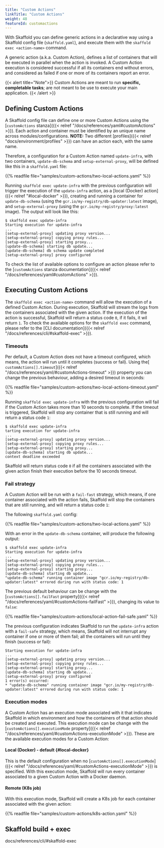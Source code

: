```yaml
---
title: "Custom Actions"
linkTitle: "Custom Actions"
weight: 48
featureId: customactions
---
```


With Skaffold you can define generic actions in a declarative way using a Skaffold config file (`skaffold.yaml`), and execute them with the `skaffold exec <action-name>` command.

A generic action (a.k.a. Custom Action), defines a list of containers that will be executed in parallel when the action is invoked. A Custom Action execution is considered successful if all its containers end without errors, and considered as failed if one or more of its containers report an error.

{{< alert title="Note">}}
Custom Actions are meant to run **specific, completable tasks**; are not meant to be use to execute your main application.
{{< /alert >}}

## Defining Custom Actions

A Skaffold config file can define one or more Custom Actions using the [`customActions` stanza]({{< relref "/docs/references/yaml#customActions" >}}). Each action and container must be identified by an unique name across modules/configurations. **NOTE:** Two different [profiles]({{< relref "docs/environment/profiles" >}}) can have an action each, with the same name.

Therefore, a configuration for a Custom Action named `update-infra`, with two containers, `update-db-schema` and `setup-external-proxy`, will be defined like this in a `skaffold.yaml` file:

{{% readfile file="samples/custom-actions/two-local-actions.yaml" %}}

Running `skaffold exec update-infra` with the previous configuration will trigger the execution of the `update-infra` action, as a [local (Docker) action]({{< relref "#local-docker" >}}), creating and running a container for `update-db-schema` (using the `gcr.io/my-registry/db-updater:latest` image), and `setup-external-proxy` (using the `gcr.io/my-registry/proxy:latest` image). The output will look like this:

```console
$ skaffold exec update-infra
Starting execution for update-infra
...
[setup-external-proxy] updating proxy version...
[setup-external-proxy] copying proxy rules...   
[setup-external-proxy] starting proxy...
[update-db-schema] starting db update...
[update-db-schema] db schema update completed
[setup-external-proxy] proxy configured
```

To check the list of available options to configure an action please refer to the [`customActions` stanza documentation]({{< relref "/docs/references/yaml#customActions" >}}).

## Executing Custom Actions

The `skaffold exec <action-name>` command will allow the execution of a defined Custom Action. During execution, Skaffold will stream the logs from the containers associated with the given action. If the execution of the action is successful, Skaffold will return a status code `0`, if it fails, it wil return `1`. To check the available options for the `skaffold exec` command, please refer to the [CLI documentation]({{< relref "/docs/references/cli/#skaffold-exec" >}}).

### Timeouts

Per default, a Custom Action does not have a timeout configured, which means, the action will run until it completes (success or fail). Using the[ `customActions[].timeout`]({{< relref "/docs/references/yaml/#customActions-timeout" >}}) property you can change the previous behaviour, adding a desired timeout in seconds:

{{% readfile file="samples/custom-actions/two-local-actions-timeout.yaml" %}}

Running `skaffold exec update-infra` with the previous configuration will fail if the Custom Action takes more than 10 seconds to complete. If the timeout is triggered, Skaffold will stop any container that is still running and will return a status code `1`:

```console
$ skaffold exec update-infra
tarting execution for update-infra
...
[setup-external-proxy] updating proxy version...
[setup-external-proxy] copying proxy rules...
[setup-external-proxy] starting proxy...
[update-db-schema] starting db update...
context deadline exceeded
```

Skaffold will return status code `0` if all the containers associated with the given action finish their execution before the 10 seconds timeout.

### Fail strategy

A Custom Action will be run with a `fail-fast` strategy, which means, if one container associated with the action fails, Skaffold will stop the containers that are still running, and will return a status code `1`:

The following `skaffold.yaml` config:

{{% readfile file="samples/custom-actions/two-local-actions.yaml" %}}

With an error in the `update-db-schema` container, will produce the following output:

```console
$ skaffold exec update-infra
Starting execution for update-infra
...
[setup-external-proxy] updating proxy version...
[setup-external-proxy] copying proxy rules...
[setup-external-proxy] starting proxy...
[update-db-schema] starting db update...
"update-db-schema" running container image "gcr.io/my-registry/db-updater:latest" errored during run with status code: 1
```

The previous default behaviour can be change with the [`customActions[].failFast` property]({{< relref "/docs/references/yaml/#customActions-failFast" >}}), changing its value to `false`:

{{% readfile file="samples/custom-actions/local-action-fail-safe.yaml" %}}

The previous configuration indicates Skaffold to run the `update-infra` action with a `fail-safe` strategy, which means, Skaffold will not interrupt any container if one or more of them fail; all the containers will run until they finish (success or fail):

```console
Starting execution for update-infra
...
[setup-external-proxy] updating proxy version...
[setup-external-proxy] copying proxy rules...
[setup-external-proxy] starting proxy...
[update-db-schema] starting db update...
[setup-external-proxy] proxy configured
1 error(s) occurred:
* "update-db-schema" running container image "gcr.io/my-registry/db-updater:latest" errored during run with status code: 1
```

### Execution modes

A Custom Action has an execution mode associated with it that indicates Skaffold in which environment and how the containers of that action should be created and executed. This execution mode can be change with the [`customActions[].executionMode` property]({{< relref "/docs/references/yaml/#customActions-executionMode" >}}). These are the available execution modes for a Custom Action:

#### Local (Docker) - default {#local-docker}

This is the default configuration when no [`customActions[].executionMode`]({{< relref "/docs/references/yaml/#customActions-executionMode" >}}) is specified. With this execution mode, Skaffold will run every container associated to a given Custom Action with a Docker daemon.

#### Remote (K8s job)

With this execution mode, Skaffold will create a K8s job for each container associated with the given action:

{{% readfile file="samples/custom-actions/k8s-action.yaml" %}}

## Skaffold build + exec

docs/references/cli/#skaffold-exec